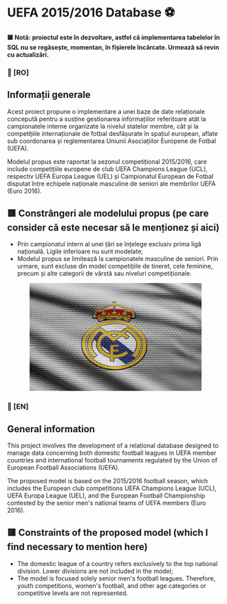 # UEFA 2015/2016 Database ⚽️

#### 🟨 Notă: proiectul este în dezvoltare, astfel că implementarea tabelelor în SQL nu se regăsește, momentan, în fișierele încărcate. Urmează să revin cu actualizări.

### 🥅 [RO]
## Informații generale
Acest proiect propune o implementare a unei baze de date relaționale concepută pentru a susține gestionarea informațiilor referitoare atât la campionatele interne organizate la nivelul statelor membre, cât și la competițiile internaționale de fotbal desfășurate în spațiul european, aflate sub coordonarea și reglementarea Uniunii Asociațiilor Europene de Fotbal (UEFA).

Modelul propus este raportat la sezonul competițional 2015/2016, care include competițiile europene de club UEFA Champions League (UCL), respectiv UEFA Europa League (UEL) și Campionatul European de Fotbal disputat între echipele naționale masculine de seniori ale membrilor UEFA (Euro 2016).

## 🟥 Constrângeri ale modelului propus (pe care consider că este necesar să le menționez și aici)
- Prin campionatul intern al unei țări se înțelege exclusiv prima ligă națională. Ligile inferioare nu sunt modelate;
- Modelul propus se limitează la campionatele masculine de seniori. Prin urmare, sunt excluse din model competițiile de tineret, cele feminine, precum și alte categorii de vârstă sau niveluri competiționale.

<p align="center">
    <img src="./drawio/madrid.jpg" width="400" alt="hala madrid">
</p>

### 🥅 [EN]
## General information
This project involves the development of a relational database designed to manage data concerning both domestic football leagues in UEFA member countries and international football tournaments regulated by the Union of European Football Associations (UEFA).

The proposed model is based on the 2015/2016 football season, which includes the European club competitions UEFA Champions League (UCL), UEFA Europa League (UEL), and the European Football Championship contested by the senior men's national teams of UEFA members (Euro 2016).

## 🟥 Constraints of the proposed model (which I find necessary to mention here)
- The domestic league of a country refers exclusively to the top national division. Lower divisions are not included in the model;
- The model is focused solely senior men's football leagues. Therefore, youth competitions, women's football, and other age categories or competitive levels are not represented.
